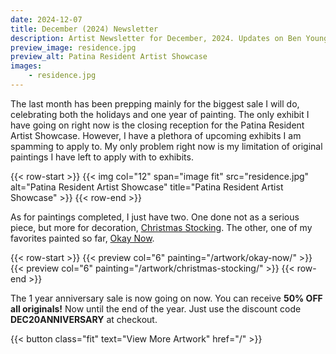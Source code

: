 ```yaml
---
date: 2024-12-07
title: December (2024) Newsletter
description: Artist Newsletter for December, 2024. Updates on Ben Young's artwork and activities'
preview_image: residence.jpg
preview_alt: Patina Resident Artist Showcase
images:
    - residence.jpg
---
```


The last month has been prepping mainly for the biggest sale I will do, celebrating both the holidays and one year of painting. The only exhibit I have going on right now is the closing reception for the Patina Resident Artist Showcase. However, I have a plethora of upcoming exhibits I am spamming to apply to. My only problem right now is my limitation of original paintings I have left to apply with to exhibits.

<!--more-->

{{< row-start >}}
    {{< img col="12" span="image fit" src="residence.jpg" alt="Patina Resident Artist Showcase" title="Patina Resident Artist Showcase" >}}
{{< row-end >}}

As for paintings completed, I just have two. One done not as a serious piece, but more for decoration, [Christmas Stocking](/artwork/christmas-stocking). The other, one of my favorites painted so far, [Okay Now](/artwork/okay-now).

{{< row-start >}}
    {{< preview col="6" painting="/artwork/okay-now/" >}}
    {{< preview col="6" painting="/artwork/christmas-stocking/" >}}
{{< row-end >}}

The 1 year anniversary sale is now going on now. You can receive **50% OFF all originals!** Now until the end of the year. Just use the discount code **DEC20ANNIVERSARY** at checkout.

{{< button class="fit" text="View More Artwork" href="/" >}}